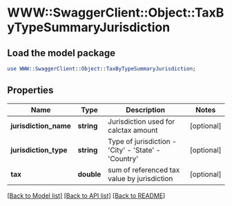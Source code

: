 # WWW::SwaggerClient::Object::TaxByTypeSummaryJurisdiction

## Load the model package
```perl
use WWW::SwaggerClient::Object::TaxByTypeSummaryJurisdiction;
```

## Properties
Name | Type | Description | Notes
------------ | ------------- | ------------- | -------------
**jurisdiction_name** | **string** | Jurisdiction used for calctax amount | [optional] 
**jurisdiction_type** | **string** | Type of jurisdiction - &#39;City&#39; - &#39;State&#39; - &#39;Country&#39;  | [optional] 
**tax** | **double** | sum of referenced tax value by jurisdiction | [optional] 

[[Back to Model list]](../README.md#documentation-for-models) [[Back to API list]](../README.md#documentation-for-api-endpoints) [[Back to README]](../README.md)


